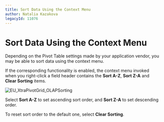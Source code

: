 ```yaml
---
title: Sort Data Using the Context Menu
author: Natalia Kazakova
legacyId: 11076
---
```

# Sort Data Using the Context Menu
Depending on the Pivot Table settings made by your application vendor, you may be able to sort data using the context menu.

If the corresponding functionality is enabled, the context menu invoked when you right-click a field header contains the **Sort A-Z**, **Sort Z-A** and **Clear Sorting** items.

![EU_XtraPivotGrid_OLAPSorting](../../../../images/img13516.png)

Select **Sort A-Z** to set ascending sort order, and **Sort Z-A** to set descending order.

To reset sort order to the default one, select **Clear Sorting**.